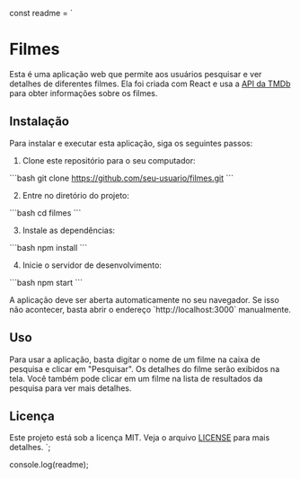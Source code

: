 const readme = `

# Filmes

Esta é uma aplicação web que permite aos usuários pesquisar e ver detalhes de diferentes filmes. Ela foi criada com React e usa a [API da TMDb](https://www.themoviedb.org/) para obter informações sobre os filmes.

## Instalação

Para instalar e executar esta aplicação, siga os seguintes passos:

1. Clone este repositório para o seu computador:

\`\`\`bash
git clone https://github.com/seu-usuario/filmes.git
\`\`\`

2. Entre no diretório do projeto:

\`\`\`bash
cd filmes
\`\`\`

3. Instale as dependências:

\`\`\`bash
npm install
\`\`\`

4. Inicie o servidor de desenvolvimento:

\`\`\`bash
npm start
\`\`\`

A aplicação deve ser aberta automaticamente no seu navegador. Se isso não acontecer, basta abrir o endereço \`http://localhost:3000\` manualmente.

## Uso

Para usar a aplicação, basta digitar o nome de um filme na caixa de pesquisa e clicar em "Pesquisar". Os detalhes do filme serão exibidos na tela. Você também pode clicar em um filme na lista de resultados da pesquisa para ver mais detalhes.

## Licença

Este projeto está sob a licença MIT. Veja o arquivo [LICENSE](LICENSE) para mais detalhes.
`;

console.log(readme);
